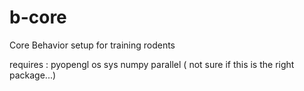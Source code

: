b-core
======

Core Behavior setup for training rodents

requires :
pyopengl
os
sys
numpy
parallel ( not sure if this is the right package...)